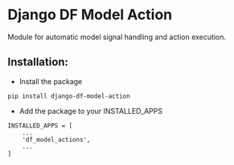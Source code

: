 # Django DF Model Action

Module for automatic model signal handling and action execution.

## Installation:

- Install the package

```
pip install django-df-model-action
```

- Add the package to your INSTALLED_APPS

```
INSTALLED_APPS = [
    ...
    'df_model_actions',
    ...
]
```
